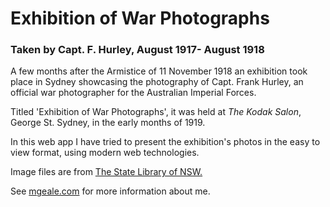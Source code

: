# Exhibition of War Photographs

### Taken by Capt. F. Hurley, August 1917- August 1918

A few months after the Armistice of 11 November 1918 an exhibition took place in Sydney showcasing the photography of Capt. Frank Hurley, an official war photographer for the Australian Imperial Forces.

Titled 'Exhibition of War Photographs', it was held at <i>The Kodak Salon</i>, George St. Sydney, in the early months of 1919.

In this web app I have tried to present the exhibition's photos in the easy to view format, using modern web technologies.

Image files are from <a target="_blank" href="http://archival-classic.sl.nsw.gov.au/item/itemDetailPaged.aspx?itemID=423850">The State Library of NSW.</a>

See <a href="/">mgeale.com</a> for more information about me.
